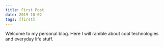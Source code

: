 ```yaml
---
title: First Post
date: 2019-10-02
tags: [first]
---
```


Welcome to my personal blog. Here I will ramble about cool technologies and everyday life stuff.

